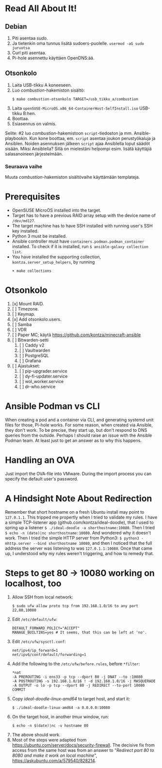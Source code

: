 # Read All About It!

## Debian
1. Piti asentaa _sudo_.
2. Ja tietenkin oma tunnus lisätä sudoers-puolelle. `usermod -aG sudo juruotsa`
3. Curl piti asentaa.
4. Pi-hole asennettu käyttäen OpenDNS:ää.

## Otsonkolo
1. Laita USB-tikku A koneeseen.
2. Luo _combustion_-hakemiston sisältö:
   ```
   $ make combustion-otsonkolo TARGET=/usb_tikku_a/combustion
   ```
3. Laita `openSUSE-MicroOS.x86_64-ContainerHost-SelfInstall.iso` USB-tikku B:hen.
4. Boottaa.
5. Esiasennus on valmis.

Selite: #2 luo _combustion_-hakemistoon `script`-tiedoston ja mm. Ansible-playbookin. Kun kone boottaa, em. `script` asentaa joukon perustyökaluja ja Ansiblen. Noiden asennuksen jälkeen `script` ajaa Ansiblella loput säädöt sisään. Miksi Ansiblella? Sillä on mielestäni helpompi esim. lisätä käyttäjiä salasanoineen järjestelmään.

### Seuraava vaihe
Muuta _combustion_-hakemiston sisältövaihe käyttämään templateja.


# Prerequisites
- OpenSUSE MicroOS installed into the target.
- Target has to have a previous RAID array setup with the device name of `/dev/md127`.
- The target machine has to have SSH installed with running user's SSH key installed.
- Python 3 must be installed.
- Ansible controller must have `containers.podman.podman_container` installed. To check if it is installed, run `$ ansible-galaxy collection list`.
- You have installed the supporting collection, `kontza.server_setup_helpers`, by running
   ```
   ➤ make collections
   ```

# Otsonkolo
1. [x] Mount RAID.
2. [ ] Timezone.
3. [ ] Keymap.
4. [x] Add otsonkolo.users.
5. [ ] Samba
6. [ ] VDR
7. [ ] Paper MC; käytä https://github.com/kontza/minecraft-ansible
8. [ ] Bitwarden-setti
   1. [ ] Caddy v2
   2. [ ] Vaultwarden
   3. [ ] PostgreSQL
   4. [ ] Grafana
9. [ ] Ajastukset:
   1. [ ] pip-upgrader.service
   2. [ ] dy-fi-updater.service
   3. [ ] wol_worker.service
   4. [ ] dr-who.service


# Ansible Podman vs CLI
When creating a pod and a container via CLI, and generating systemd unit files for those, Pi-hole works.
For some reason, when created via Ansible, they don't work. To be precise, they start up, but don't respond to DNS queries from the outside.
Perhaps I should raise an issue with the Ansible Podman team. At least just to get an answer as to why this happens.

# Handling an OVA
Just import the OVA-file into VMware. During the import process you can specify the default user's password.

# A Hindsight Note About Redirection
Remember that short hostname on a fresh Ubuntu install may point to `127.0.1.1`. This tripped me propertly when I tried to validate my rules. I have a simple TCP-listener app (github.com/kontza/ideal-doodle), that I used to spring up a listener `$ ./ideal-doodle -a shorthostname:10080`. Then I tried `$ echo -n (date)|nc shorthostname:10080`. And wondered why it doesn't work. Then I tried the simple HTTP server from Python3: `$ python3 -mhttp.server --bind shorthostname 10080`, and then I noticed that the full address the server was listening to was `127.0.1.1:10080`. Once that came up, I understood why my rules weren't triggering, and how to remedy that.

# Steps to get 80 -> 10080 working on localhost, too
1. Allow SSH from local network:<br>
   ```
   $ sudo ufw allow proto tcp from 192.168.1.0/16 to any port 22,80,10080
   ```
1. Edit `/etc/default/ufw`:
   ```
   DEFAULT_FORWARD_POLICY="ACCEPT"
   MANAGE_BUILTINS=yes # It seems, that this can be left at 'no'.
   ```
1. Edit `/etc/ufw/sysctl.conf`:
   ```
   net/ipv4/ip_forward=1
   net/ipv6/conf/default/forwarding=1
   ```
1. Add the following to the `/etc/ufw/before.rules`, before `*filter`:
   ```
   *nat
   -A PREROUTING -i ens33 -p tcp --dport 80 -j DNAT --to :10080
   -A POSTROUTING -s 192.168.1.0/16 ! -d 192.168.1.0/16 -j MASQUERADE
   -A OUTPUT -o lo -p tcp --dport 80 -j REDIRECT --to-port 10080
   COMMIT
   ```
1. Copy *ideal-doodle-linux-amd64* to target host, and start it:
   ```
   $ ./ideal-doodle-linux-amd64 -a 0.0.0.0:10080
   ```
1. On the target host, in another _tmux_ window, run:
   ```
   $ echo -n $(date)|nc -v hostname 80
   ```
1. The above should work.
1. Most of the steps were adapted from https://ubuntu.com/server/docs/security-firewall. The decisive fix from access from the same host was from an answer to "_Redirect port 80 to 8080 and make it work on local machine_", https://askubuntu.com/a/579540/828214.
